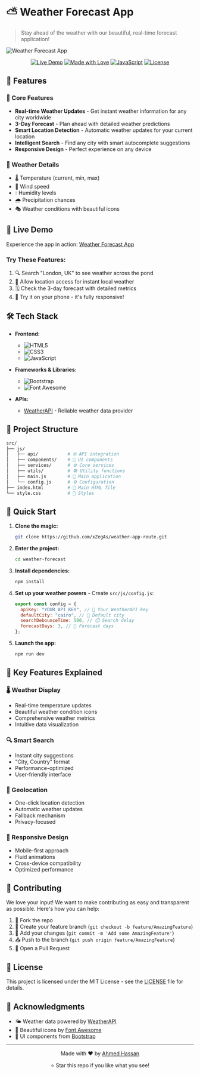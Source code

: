 # ⛅ Weather Forecast App

> Stay ahead of the weather with our beautiful, real-time forecast application!

![Weather Forecast App](https://i.imgur.com/QMlNXad.png)

<div align="center">

[![Live Demo](https://img.shields.io/badge/LIVE-DEMO-brightgreen.svg)](https://weatherforecastappxzegas.netlify.app/)
[![Made with Love](https://img.shields.io/badge/Made%20with-Love-red.svg)](https://github.com/xZegAs)
[![JavaScript](https://img.shields.io/badge/JavaScript-ES6+-yellow.svg)](https://www.javascript.com/)
[![License](https://img.shields.io/badge/License-MIT-blue.svg)](LICENSE)

</div>

## 🌟 Features

### 🎯 Core Features

- **Real-time Weather Updates** - Get instant weather information for any city worldwide
- **3-Day Forecast** - Plan ahead with detailed weather predictions
- **Smart Location Detection** - Automatic weather updates for your current location
- **Intelligent Search** - Find any city with smart autocomplete suggestions
- **Responsive Design** - Perfect experience on any device

### 🎨 Weather Details

- 🌡️ Temperature (current, min, max)
- 💨 Wind speed
- 💧 Humidity levels
- 🌧️ Precipitation chances
- 🎭 Weather conditions with beautiful icons

## 🚀 Live Demo

Experience the app in action: [Weather Forecast App](https://weatherforecastappxzegas.netlify.app/)

### Try These Features:

1. 🔍 Search "London, UK" to see weather across the pond
2. 📍 Allow location access for instant local weather
3. 🗓️ Check the 3-day forecast with detailed metrics
4. 📱 Try it on your phone - it's fully responsive!

## 🛠️ Tech Stack

- **Frontend:**
  - ![HTML5](https://img.shields.io/badge/HTML5-E34F26?style=flat&logo=html5&logoColor=white)
  - ![CSS3](https://img.shields.io/badge/CSS3-1572B6?style=flat&logo=css3&logoColor=white)
  - ![JavaScript](https://img.shields.io/badge/JavaScript-F7DF1E?style=flat&logo=javascript&logoColor=black)
- **Frameworks & Libraries:**

  - ![Bootstrap](https://img.shields.io/badge/Bootstrap-7952B3?style=flat&logo=bootstrap&logoColor=white)
  - ![Font Awesome](https://img.shields.io/badge/Font_Awesome-339AF0?style=flat&logo=fontawesome&logoColor=white)

- **APIs:**
  - [WeatherAPI](https://www.weatherapi.com/) - Reliable weather data provider

## 📁 Project Structure

```bash
src/
├── js/
│   ├── api/           # 🌐 API integration
│   ├── components/    # 🧩 UI components
│   ├── services/      # ⚙️ Core services
│   ├── utils/         # 🛠️ Utility functions
│   ├── main.js        # 📱 Main application
│   └── config.js      # ⚙️ Configuration
├── index.html         # 📄 Main HTML file
└── style.css          # 🎨 Styles
```

## 🚀 Quick Start

1. **Clone the magic:**

   ```bash
   git clone https://github.com/xZegAs/weather-app-route.git
   ```

2. **Enter the project:**

   ```bash
   cd weather-forecast
   ```

3. **Install dependencies:**

   ```bash
   npm install
   ```

4. **Set up your weather powers** - Create `src/js/config.js`:

   ```javascript
   export const config = {
     apiKey: "YOUR_API_KEY", // 🔑 Your WeatherAPI key
     defaultCity: "cairo", // 🌆 Default city
     searchDebounceTime: 500, // ⏱️ Search delay
     forecastDays: 3, // 📅 Forecast days
   };
   ```

5. **Launch the app:**
   ```bash
   npm run dev
   ```

## 🎯 Key Features Explained

### 🌡️ Weather Display

- Real-time temperature updates
- Beautiful weather condition icons
- Comprehensive weather metrics
- Intuitive data visualization

### 🔍 Smart Search

- Instant city suggestions
- "City, Country" format
- Performance-optimized
- User-friendly interface

### 📍 Geolocation

- One-click location detection
- Automatic weather updates
- Fallback mechanism
- Privacy-focused

### 📱 Responsive Design

- Mobile-first approach
- Fluid animations
- Cross-device compatibility
- Optimized performance

## 🤝 Contributing

We love your input! We want to make contributing as easy and transparent as possible. Here's how you can help:

1. 🍴 Fork the repo
2. 🌱 Create your feature branch (`git checkout -b feature/AmazingFeature`)
3. 💫 Add your changes (`git commit -m 'Add some AmazingFeature'`)
4. 📤 Push to the branch (`git push origin feature/AmazingFeature`)
5. 🎉 Open a Pull Request

## 📜 License

This project is licensed under the MIT License - see the [LICENSE](LICENSE) file for details.

## 💖 Acknowledgments

- 🌤️ Weather data powered by [WeatherAPI](https://www.weatherapi.com/)
- 🎨 Beautiful icons by [Font Awesome](https://fontawesome.com/)
- 🎯 UI components from [Bootstrap](https://getbootstrap.com/)

---

<div align="center">

Made with ❤️ by [Ahmed Hassan](https://github.com/xZegAs)

⭐ Star this repo if you like what you see!

</div>
